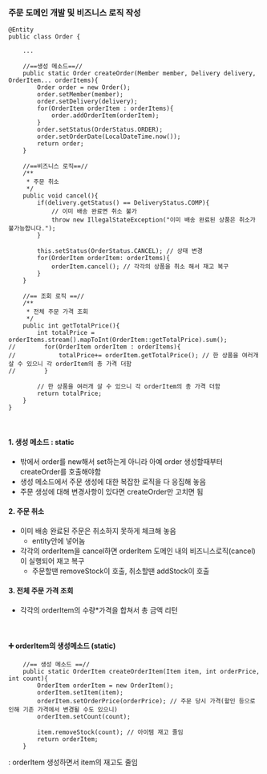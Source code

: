 

### 주문 도메인 개발 및 비즈니스 로직 작성

```
@Entity
public class Order {

    ...

    //==생성 메소드==//
    public static Order createOrder(Member member, Delivery delivery, OrderItem... orderItems){
        Order order = new Order();
        order.setMember(member);
        order.setDelivery(delivery);
        for(OrderItem orderItem : orderItems){
            order.addOrderItem(orderItem);
        }
        order.setStatus(OrderStatus.ORDER);
        order.setOrderDate(LocalDateTime.now());
        return order;
    }

    //==비즈니스 로직==//
    /**
     * 주문 취소
     */
    public void cancel(){
        if(delivery.getStatus() == DeliveryStatus.COMP){
            // 이미 배송 완료면 취소 불가
            throw new IllegalStateException("이미 배송 완료된 상품은 취소가 불가능합니다.");
        }
        
        this.setStatus(OrderStatus.CANCEL); // 상태 변경
        for(OrderItem orderItem: orderItems){
            orderItem.cancel(); // 각각의 상품을 취소 해서 재고 복구
        }
    }
    
    //== 조회 로직 ==//
    /**
     * 전체 주문 가격 조회
     */
    public int getTotalPrice(){
        int totalPrice = orderItems.stream().mapToInt(OrderItem::getTotalPrice).sum();
//        for(OrderItem orderItem : orderItems){
//            totalPrice+= orderItem.getTotalPrice(); // 한 상품을 여러개 살 수 있으니 각 orderItem의 총 가격 더함
//        }

        // 한 상품을 여러개 살 수 있으니 각 orderItem의 총 가격 더함
        return totalPrice;
    }
}

```

<br>

#### 1. 생성 메소드 : **static**
- 밖에서 order를 new해서 set하는게 아니라 아예 order 생성할때부터 createOrder를 호출해야함
- 생성 메소드에서 주문 생성에 대한 복잡한 로직을 다 응집해 놓음
- 주문 생성에 대해 변경사항이 있다면 createOrder만 고치면 됨

#### 2. 주문 취소
- 이미 배송 완료된 주문은 취소하지 못하게 체크해 놓음
    - entity안에 넣어놈
- 각각의 orderItem을 cancel하면 orderItem 도메인 내의 비즈니스로직(cancel)이 실행되어 재고 복구 
    - 주문할땐 removeStock이 호출, 취소할땐 addStock이 호출


#### 3. 전체 주문 가격 조회
- 각각의 orderItem의 수량*가격을 합쳐서 총 금액 리턴


<br>

#### ➕ orderItem의 생성메소드 (**static**)
```
    //== 생성 메소드 ==//
    public static OrderItem createOrderItem(Item item, int orderPrice, int count){
        OrderItem orderItem = new OrderItem();
        orderItem.setItem(item);
        orderItem.setOrderPrice(orderPrice); // 주문 당시 가격(할인 등으로 인해 기존 가격에서 변경될 수도 있으니)
        orderItem.setCount(count);
        
        item.removeStock(count); // 아이템 재고 줄임
        return orderItem;
    }

```
: orderItem 생성하면서 item의 재고도 줄임